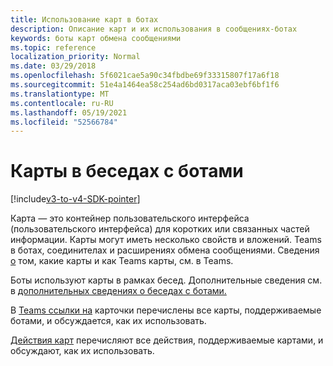 ```yaml
---
title: Использование карт в ботах
description: Описание карт и их использования в сообщениях-ботах
keywords: боты карт обмена сообщениями
ms.topic: reference
localization_priority: Normal
ms.date: 03/29/2018
ms.openlocfilehash: 5f6021cae5a90c34fbdbe69f33315807f17a6f18
ms.sourcegitcommit: 51e4a1464ea58c254ad6bd0317aca03ebf6bf1f6
ms.translationtype: MT
ms.contentlocale: ru-RU
ms.lasthandoff: 05/19/2021
ms.locfileid: "52566784"
---
```

# <a name="cards-in-bot-conversations"></a>Карты в беседах с ботами

[!include[v3-to-v4-SDK-pointer](~/includes/v3-to-v4-pointer-bots.md)]

Карта *—* это контейнер пользовательского интерфейса (пользовательского интерфейса) для коротких или связанных частей информации. Карты могут иметь несколько свойств и вложений. Teams в ботах, соединителах и расширениях обмена сообщениями. Сведения [о](~/task-modules-and-cards/what-are-cards.md) том, какие карты и как Teams карты, см. в Teams.

Боты используют карты в рамках бесед. Дополнительные сведения см. в [дополнительных сведениях о беседах с ботами.](~/resources/bot-v3/bot-conversations/bots-conversations.md)

В [Teams ссылки на](~/task-modules-and-cards/cards/cards-reference.md) карточки перечислены все карты, поддерживаемые ботами, и обсуждается, как их использовать.

[Действия карт](~/task-modules-and-cards/cards/cards-actions.md) перечисляют все действия, поддерживаемые картами, и обсуждают, как их использовать.
